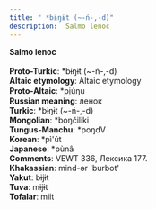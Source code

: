 ```yaml
---
title: " *bɨŋɨt (~-ń-,-d)"
description:  Salmo lenoc
---
```

<strong> Salmo lenoc</strong><br><br>
<strong>Proto-Turkic</strong>:  *bɨŋɨt (~-ń-,-d)<br>
<strong>Altaic etymology</strong>:  Altaic etymology<br>
<strong> Proto-Altaic</strong>:  *pi̯úŋu<br>
<strong>Russian meaning</strong>:  ленок<br>
<strong>Turkic</strong>:  *bɨŋɨt (~-ń-,-d)<br>
<strong>Mongolian</strong>:  *boŋčiliki<br>
<strong>Tungus-Manchu</strong>:  *poŋdV<br>
<strong>Korean</strong>:  *pì'út<br>
<strong>Japanese</strong>:  *pùnâ<br>
<strong>Comments</strong>:  VEWT 336, Лексика 177.<br>
<strong>Khakassian</strong>:  mind-ǝr 'burbot'<br>
<strong>Yakut</strong>:  bɨjɨt<br>
<strong>Tuva</strong>:  mɨjɨt<br>
<strong>Tofalar</strong>:  miit<br>


